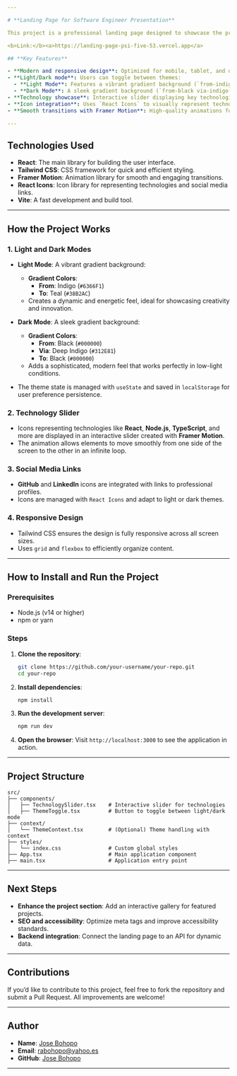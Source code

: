 ```yaml
---

# **Landing Page for Software Engineer Presentation**

This project is a professional landing page designed to showcase the profile of a **Mid-Senior Software Engineer**. The page is optimized to highlight skills, experience, and technologies in a modern and professional way, with support for **light/dark mode**.

<b>Link:</b><a>https://landing-page-psi-five-53.vercel.app</a>

## **Key Features**

- **Modern and responsive design**: Optimized for mobile, tablet, and desktop devices.
- **Light/Dark mode**: Users can toggle between themes:
  - **Light Mode**: Features a vibrant gradient background (`from-indigo-500 to-teal-400`) for a dynamic and visually engaging appearance.
  - **Dark Mode**: A sleek gradient background (`from-black via-indigo-900 to-black`) for a sophisticated and modern look.
- **Technology showcase**: Interactive slider displaying key technologies.
- **Icon integration**: Uses `React Icons` to visually represent technologies and social media links.
- **Smooth transitions with Framer Motion**: High-quality animations for a professional touch.

---
```


## **Technologies Used**

- **React**: The main library for building the user interface.
- **Tailwind CSS**: CSS framework for quick and efficient styling.
- **Framer Motion**: Animation library for smooth and engaging transitions.
- **React Icons**: Icon library for representing technologies and social media links.
- **Vite**: A fast development and build tool.

---

## **How the Project Works**

### **1. Light and Dark Modes**
- **Light Mode**: A vibrant gradient background:
  - **Gradient Colors**: 
    - **From**: Indigo (`#6366F1`)
    - **To**: Teal (`#38B2AC`)
  - Creates a dynamic and energetic feel, ideal for showcasing creativity and innovation.

- **Dark Mode**: A sleek gradient background:
  - **Gradient Colors**:
    - **From**: Black (`#000000`)
    - **Via**: Deep Indigo (`#312E81`)
    - **To**: Black (`#000000`)
  - Adds a sophisticated, modern feel that works perfectly in low-light conditions.

- The theme state is managed with `useState` and saved in `localStorage` for user preference persistence.

### **2. Technology Slider**
- Icons representing technologies like **React**, **Node.js**, **TypeScript**, and more are displayed in an interactive slider created with **Framer Motion**.
- The animation allows elements to move smoothly from one side of the screen to the other in an infinite loop.

### **3. Social Media Links**
- **GitHub** and **LinkedIn** icons are integrated with links to professional profiles.
- Icons are managed with `React Icons` and adapt to light or dark themes.

### **4. Responsive Design**
- Tailwind CSS ensures the design is fully responsive across all screen sizes.
- Uses `grid` and `flexbox` to efficiently organize content.

---

## **How to Install and Run the Project**

### **Prerequisites**
- Node.js (v14 or higher)
- npm or yarn

### **Steps**
1. **Clone the repository**:
   ```bash
   git clone https://github.com/your-username/your-repo.git
   cd your-repo
   ```

2. **Install dependencies**:
   ```bash
   npm install
   ```

3. **Run the development server**:
   ```bash
   npm run dev
   ```

4. **Open the browser**:
   Visit `http://localhost:3000` to see the application in action.

---

## **Project Structure**

```
src/
├── components/
│   ├── TechnologySlider.tsx    # Interactive slider for technologies
│   ├── ThemeToggle.tsx         # Button to toggle between light/dark mode
├── context/
│   └── ThemeContext.tsx        # (Optional) Theme handling with context
├── styles/
│   └── index.css               # Custom global styles
├── App.tsx                     # Main application component
├── main.tsx                    # Application entry point
```

---

## **Next Steps**

- **Enhance the project section**: Add an interactive gallery for featured projects.
- **SEO and accessibility**: Optimize meta tags and improve accessibility standards.
- **Backend integration**: Connect the landing page to an API for dynamic data.

---

## **Contributions**

If you’d like to contribute to this project, feel free to fork the repository and submit a Pull Request. All improvements are welcome!

---

## **Author**

- **Name**: [Jose Bohopo](https://es.linkedin.com/in/jose-bohopo)
- **Email**: rabohopo@yahoo.es
- **GitHub**: [Jose Bohopo](https://github.com/JoseBohopo)

---
